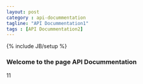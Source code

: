 ```yaml
---
layout: post
category : api-docummentation
tagline: "API Docummentation1"
tags : [API Docummentation2]
---
```

{% include JB/setup %}


### Welcome to the page API Docummentation 

11